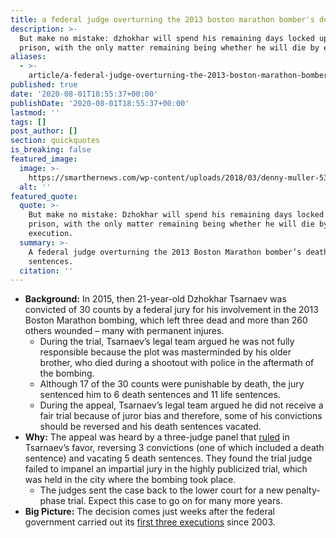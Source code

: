 ```yaml
---
title: a federal judge overturning the 2013 boston marathon bomber's death sentences.
description: >-
  But make no mistake: dzhokhar will spend his remaining days locked up in
  prison, with the only matter remaining being whether he will die by execution.
aliases:
  - >-
    article/a-federal-judge-overturning-the-2013-boston-marathon-bombers-death-sentences/
published: true
date: '2020-08-01T18:55:37+00:00'
publishDate: '2020-08-01T18:55:37+00:00'
lastmod: ''
tags: []
post_author: []
section: quickquotes
is_breaking: false
featured_image:
  image: >-
    https://smarthernews.com/wp-content/uploads/2018/03/denny-muller-532462-unsplash-scaled.jpg
  alt: ''
featured_quote:
  quote: >-
    But make no mistake: Dzhokhar will spend his remaining days locked up in
    prison, with the only matter remaining being whether he will die by
    execution.
  summary: >-
    A federal judge overturning the 2013 Boston Marathon bomber’s death
    sentences.
  citation: ''
---
```

*   **Background:** In 2015, then 21-year-old Dzhokhar Tsarnaev was convicted of 30 counts by a federal jury for his involvement in the 2013 Boston Marathon bombing, which left three dead and more than 260 others wounded – many with permanent injures.
    *   During the trial, Tsarnaev’s legal team argued he was not fully responsible because the plot was masterminded by his older brother, who died during a shootout with police in the aftermath of the bombing.
    *   Although 17 of the 30 counts were punishable by death, the jury sentenced him to 6 death sentences and 11 life sentences.
    *   During the appeal, Tsarnaev’s legal team argued he did not receive a fair trial because of juror bias and therefore, some of his convictions should be reversed and his death sentences vacated.
*   **Why:** The appeal was heard by a three-judge panel that [ruled](\"http://media.ca1.uscourts.gov/pdf.opinions/16-6001P-01A.pdf\") in Tsarnaev’s favor, reversing 3 convictions (one of which included a death sentence) and vacating 5 death sentences. They found the trial judge failed to impanel an impartial jury in the highly publicized trial, which was held in the city where the bombing took place.
    *   The judges sent the case back to the lower court for a new penalty-phase trial. Expect this case to go on for many more years.
*   **Big Picture:** The decision comes just weeks after the federal government carried out its [first three executions](\"https://www.bop.gov/about/history/federal_executions.jsp\") since 2003.